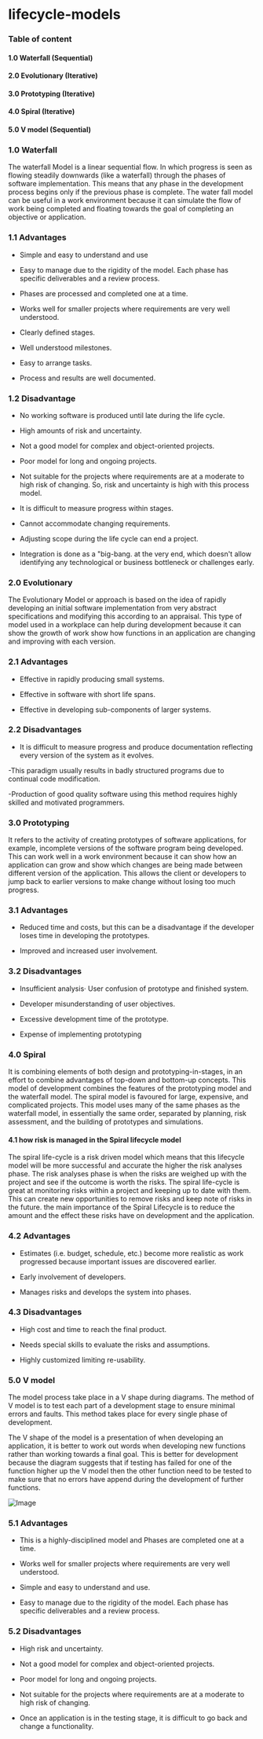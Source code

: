 # lifecycle-models
### Table of content
#### 1.0 Waterfall (Sequential)
#### 2.0 Evolutionary (Iterative)
#### 3.0 Prototyping (Iterative)
#### 4.0 Spiral (Iterative)
#### 5.0 V model (Sequential)

### 1.0 Waterfall
   The waterfall Model is a linear sequential flow. In which progress is seen as flowing steadily downwards (like a waterfall) through the phases of software implementation. This means that any phase in the development process begins only if the previous phase is complete. The water fall model can be useful in a work environment because it can simulate the flow of work being completed and floating towards the goal of completing an objective or application.
    
   ### 1.1 Advantages
     
   - Simple and easy to understand and use

   - Easy to manage due to the rigidity of the model. Each phase has specific deliverables and a review process.

   - Phases are processed and completed one at a time.

   - Works well for smaller projects where requirements are very well understood.

   - Clearly defined stages.

   - Well understood milestones.

   - Easy to arrange tasks.

   - Process and results are well documented.
    
  ### 1.2 Disadvantage
     
   - No working software is produced until late during the life cycle.

   - High amounts of risk and uncertainty.

   - Not a good model for complex and object-oriented projects.

   - Poor model for long and ongoing projects.

   - Not suitable for the projects where requirements are at a moderate to high risk of changing. So, risk and uncertainty is high with        this process model.
   
   - It is difficult to measure progress within stages.

   - Cannot accommodate changing requirements.

   - Adjusting scope during the life cycle can end a project.

   - Integration is done as a "big-bang. at the very end, which doesn't allow identifying any technological or business bottleneck or      challenges early.
   
### 2.0 Evolutionary
The Evolutionary Model or approach is based on the idea of rapidly developing an initial software implementation from very abstract specifications and modifying this according to an appraisal. This type of model used in a workplace can help during development because it can show the growth of work show how functions in an application are changing and improving with each version.

### 2.1 Advantages
- Effective in rapidly producing small systems.

- Effective in software with short life spans.

- Effective in developing sub-components of larger systems.

### 2.2 Disadvantages
- It is difficult to measure progress and produce documentation reflecting every version of the system as it evolves.

-This paradigm usually results in badly structured programs due to continual code modification.

-Production of good quality software using this method requires highly skilled and motivated programmers.

### 3.0 Prototyping
   It refers to the activity of creating prototypes of software applications, for example, incomplete versions of the software program being developed. This can work well in a work environment because it can show how an application can grow and show which changes are being made between different version of the application. This allows the client or developers to jump back to earlier versions to make change without losing too much progress.
    
 ### 3.1 Advantages
    
   - Reduced time and costs, but this can be a disadvantage if the developer loses time in developing the prototypes.
    
   - Improved and increased user involvement.
    
 ### 3.2 Disadvantages
    
   - Insufficient analysis· User confusion of prototype and finished system.
    
   - Developer misunderstanding of user objectives.
    
   - Excessive development time of the prototype.
    
   - Expense of implementing prototyping
    
### 4.0 Spiral
It is combining elements of both design and prototyping-in-stages, in an effort to combine advantages of top-down and bottom-up concepts. This model of development combines the features of the prototyping model and the waterfall model. The spiral model is favoured for large, expensive, and complicated projects. This model uses many of the same phases as the waterfall model, in essentially the same order, separated by planning, risk assessment, and the building of prototypes and simulations.

#### 4.1 how risk is managed in the Spiral lifecycle model
The spiral life-cycle is a risk driven model which means that this lifecycle model will be more successful and accurate the higher the risk analyses phase. The risk analyses phase is when the risks are weighed up with the project and see if the outcome is worth the risks. The spiral life-cycle is great at monitoring risks within a project and keeping up to date with them. This can create new opportunities to remove risks and keep note of risks in the future. the main importance of the Spiral Lifecycle is to reduce the amount and the effect these risks have on development and the application.

### 4.2 Advantages
- Estimates (i.e. budget, schedule, etc.) become more realistic as work progressed because important issues are discovered earlier.

- Early involvement of developers.

- Manages risks and develops the system into phases.

### 4.3 Disadvantages
- High cost and time to reach the final product.

- Needs special skills to evaluate the risks and assumptions.

- Highly customized limiting re-usability.

### 5.0 V model
The model process take place in a V shape during diagrams. The method of V model is to test each part of a development stage to ensure minimal errors and faults. This method takes place for every single phase of development. 

The V shape of the model is a presentation of when developing an application, it is better to work out words when developing new functions rather than working towards a final goal. This is better for development because the diagram suggests that if testing has failed for one of the function higher up the V model then the other function need to be tested to make sure that no errors have append during the development of further functions.

![Image](https://github.com/HORNETJOE/lifecycle-models/blob/master/v-model.png)

### 5.1 Advantages

-	This is a highly-disciplined model and Phases are completed one at a time.

-	Works well for smaller projects where requirements are very well understood.

-	Simple and easy to understand and use.

-	Easy to manage due to the rigidity of the model. Each phase has specific deliverables and a review process.

### 5.2 Disadvantages

-	High risk and uncertainty.

-	Not a good model for complex and object-oriented projects.

-	Poor model for long and ongoing projects.

-	Not suitable for the projects where requirements are at a moderate to high risk of changing.

-	Once an application is in the testing stage, it is difficult to go back and change a functionality.
